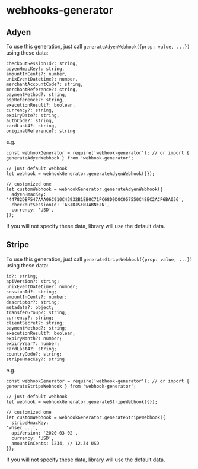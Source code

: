 # webhooks-generator

## Adyen

To use this generation, just call `generateAdyenWebhook({prop: value, ...})` using these data:

```
checkoutSessionId?: string,
adyenHmacKey?: string,
amountInCents?: number,
unixEventDatetime?: number,
merchantAccountCode?: string,
merchantReference?: string,
paymentMethod?: string,
pspReference?: string,
executionResult?: boolean,
currency?: string,
expiryDate?: string,
authCode?: string,
cardLast4?: string,
originalReference?: string
```

e.g.
```
const webhookGenerator = require('webhook-generator'); // or import { generateAdyenWebhook } from 'webhook-generator';

// just default webhook
let webhook = webhookGenerator.generateAdyenWebhook({});

// customized one
let customWebhook = webhookGenerator.generateAdyenWebhook({
  adyenHmacKey:
'44782DEF547AAA06C910C43932B1EB0C71FC68D9D0C057550C48EC2ACF6BA056',
  checkoutSessionId: 'ASJDJSFNJABNFJN',
  currency: 'USD',
});

```

If you will not specify these data, library will use the default data.

## Stripe

To use this generation, just call `generateStripeWebhook({prop: value, ...})` using these data:

```
id?: string;
apiVersion?: string;
unixEventDatetime?: number;
sessionId?: string;
amountInCents?: number;
descriptor?: string;
metadata?: object;
transferGroup?: string;
currency?: string;
clientSecret?: string;
paymentMethod?: string;
executionResult?: boolean;
expiryMonth?: number;
expiryYear?: number;
cardLast4?: string;
countryCode?: string;
stripeHmacKey?: string
```

e.g.
```
const webhookGenerator = require('webhook-generator'); // or import { generateStripeWebhook } from 'webhook-generator';

// just default webhook
let webhook = webhookGenerator.generateStripeWebhook({});

// customized one
let customWebhook = webhookGenerator.generateStripeWebhook({
  stripeHmacKey:
'whsec_...',
  apiVersion: '2020-03-02',
  currency: 'USD',
  amountInCents: 1234, // 12.34 USD
});

```

If you will not specify these data, library will use the default data.